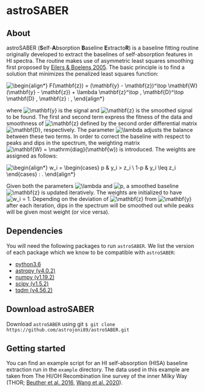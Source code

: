 # astroSABER

## About
astroSABER (**S**elf-**A**bsorption **B**aseline **E**xtracto**R**) is a baseline fitting routine originally developed to extract the baselines of self-absorption features in HI spectra. The routine makes use of asymmetric least squares smoothing first proposed by [Eilers & Boelens 2005](https://www.researchgate.net/publication/228961729_Baseline_Correction_with_Asymmetric_Least_Squares_Smoothing). The basic principle is to find a solution that minimizes the penalized least squares function:

![\begin{align*}
    F(\mathbf{z}) = (\mathbf{y} - \mathbf{z})^\top \mathbf{W} (\mathbf{y} - \mathbf{z}) + \lambda \mathbf{z}^\top \, \mathbf{D}^\top \mathbf{D} \, \mathbf{z} \: ,
\end{align*}](https://render.githubusercontent.com/render/math?math=%5CLarge+%5Cdisplaystyle+%5Cbegin%7Balign%2A%7D%0A++++F%28%5Cmathbf%7Bz%7D%29+%3D+%28%5Cmathbf%7By%7D+-+%5Cmathbf%7Bz%7D%29%5E%5Ctop+%5Cmathbf%7BW%7D+%28%5Cmathbf%7By%7D+-+%5Cmathbf%7Bz%7D%29+%2B+%5Clambda+%5Cmathbf%7Bz%7D%5E%5Ctop+%5C%2C+%5Cmathbf%7BD%7D%5E%5Ctop+%5Cmathbf%7BD%7D+%5C%2C+%5Cmathbf%7Bz%7D+%5C%3A+%2C%0A%5Cend%7Balign%2A%7D)

where ![\mathbf{y}](https://render.githubusercontent.com/render/math?math=%5Clarge+%5Ctextstyle+%5Cmathbf%7By%7D) is the signal and ![\mathbf{z}](https://render.githubusercontent.com/render/math?math=%5Clarge+%5Ctextstyle+%5Cmathbf%7Bz%7D) is the smoothed signal to be found. The first and second term express the fitness of the data and smoothness of ![\mathbf{z}](https://render.githubusercontent.com/render/math?math=%5Clarge+%5Ctextstyle+%5Cmathbf%7Bz%7D) defined by the second order differential matrix ![\mathbf{D}](https://render.githubusercontent.com/render/math?math=%5Clarge+%5Ctextstyle+%5Cmathbf%7BD%7D), respectively.  The parameter ![\lambda](https://render.githubusercontent.com/render/math?math=%5CLarge+%5Ctextstyle+%5Clambda%0A) adjusts the balance between these two terms.
In order to correct the baseline with respect to peaks and dips in the spectrum, the weighting matrix ![\mathbf{W} = \mathrm{diag}(\mathbf{w})
](https://render.githubusercontent.com/render/math?math=%5Clarge+%5Ctextstyle+%5Cmathbf%7BW%7D+%3D+%5Cmathrm%7Bdiag%7D%28%5Cmathbf%7Bw%7D%29%0A) is introduced. The weights are assigned as follows:

![\begin{align*}
    w_i = \begin{cases}
    p & y_i > z_i \\
    1-p & y_i \leq z_i
    \end{cases} \: .
\end{align*}](https://render.githubusercontent.com/render/math?math=%5Clarge+%5Cdisplaystyle+%5Cbegin%7Balign%2A%7D%0A++++w_i+%3D+%5Cbegin%7Bcases%7D%0A++++p+%26+y_i+%3E+z_i+%5C%5C%0A++++1-p+%26+y_i+%5Cleq+z_i%0A++++%5Cend%7Bcases%7D+%5C%3A+.%0A%5Cend%7Balign%2A%7D)

Given both the parameters ![\lambda](https://render.githubusercontent.com/render/math?math=%5CLarge+%5Ctextstyle+%5Clambda%0A) and ![p](https://render.githubusercontent.com/render/math?math=%5Clarge+%5Ctextstyle+p), a smoothed baseline ![\mathbf{z}](https://render.githubusercontent.com/render/math?math=%5Clarge+%5Ctextstyle+%5Cmathbf%7Bz%7D) is updated iteratively. The weights are initialized to have ![w_i = 1
](https://render.githubusercontent.com/render/math?math=%5Clarge+%5Ctextstyle+w_i+%3D+1%0A). Depending on the deviation of ![\mathbf{z}](https://render.githubusercontent.com/render/math?math=%5Clarge+%5Ctextstyle+%5Cmathbf%7Bz%7D) from ![\mathbf{y}](https://render.githubusercontent.com/render/math?math=%5Clarge+%5Ctextstyle+%5Cmathbf%7By%7D) after each iteration, dips in the spectrum will be smoothed out while peaks will be given most weight (or vice versa).

## Dependencies
You will need the following packages to run `astroSABER`. We list the version of each package which we know to be compatible with `astroSABER`:

* [python3.6](https://www.python.org/) 
* [astropy (v4.0.2)](https://www.astropy.org/)
* [numpy (v1.19.2)](https://numpy.org/)
* [scipy (v1.5.2)](https://www.scipy.org/)
* [tqdm (v4.56.2)](https://tqdm.github.io/)

## Download astroSABER
Download `astroSABER` using git `$ git clone https://github.com/astrojoni89/astroSABER.git`

## Getting started
You can find an example script for an HI self-absorption (HISA) baseline extraction run in the `example` directory. The data used in this example are taken from The HI/OH Recombination line survey of the inner Milky Way (THOR; [Beuther et al. 2016](https://ui.adsabs.harvard.edu/abs/2016A%26A...595A..32B/abstract), [Wang et al. 2020](https://ui.adsabs.harvard.edu/abs/2020A%26A...634A..83W/abstract)).
